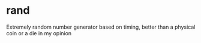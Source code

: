 # rand
Extremely random number generator based on timing, better than a physical coin or a die in my opinion
